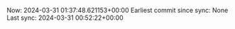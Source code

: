 Now: 2024-03-31 01:37:48.621153+00:00 Earliest commit since sync: None Last sync: 2024-03-31 00:52:22+00:00
